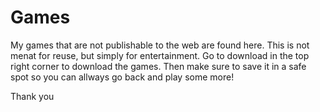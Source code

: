 # Games
My games that are not publishable to the web are found here.
This is not menat for reuse, but simply for entertainment.
Go to download in the top right corner to download the games.
Then make sure to save it in a safe spot so you can allways go back and play some more!

Thank you
